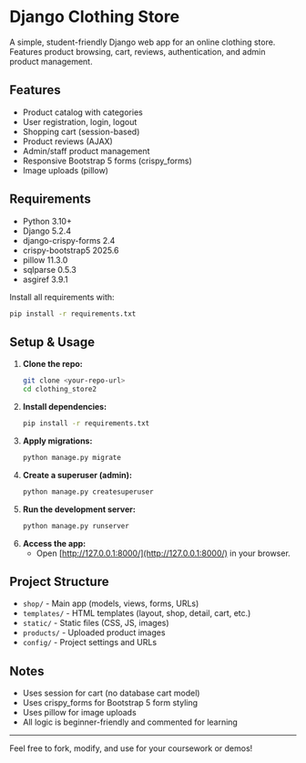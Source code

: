 # Django Clothing Store

A simple, student-friendly Django web app for an online clothing store. Features product browsing, cart, reviews, authentication, and admin product management.

## Features
- Product catalog with categories
- User registration, login, logout
- Shopping cart (session-based)
- Product reviews (AJAX)
- Admin/staff product management
- Responsive Bootstrap 5 forms (crispy_forms)
- Image uploads (pillow)

## Requirements
- Python 3.10+
- Django 5.2.4
- django-crispy-forms 2.4
- crispy-bootstrap5 2025.6
- pillow 11.3.0
- sqlparse 0.5.3
- asgiref 3.9.1

Install all requirements with:
```bash
pip install -r requirements.txt
```

## Setup & Usage
1. **Clone the repo:**
   ```bash
   git clone <your-repo-url>
   cd clothing_store2
   ```
2. **Install dependencies:**
   ```bash
   pip install -r requirements.txt
   ```
3. **Apply migrations:**
   ```bash
   python manage.py migrate
   ```
4. **Create a superuser (admin):**
   ```bash
   python manage.py createsuperuser
   ```
5. **Run the development server:**
   ```bash
   python manage.py runserver
   ```
6. **Access the app:**
   - Open [http://127.0.0.1:8000/](http://127.0.0.1:8000/) in your browser.

## Project Structure
- `shop/` - Main app (models, views, forms, URLs)
- `templates/` - HTML templates (layout, shop, detail, cart, etc.)
- `static/` - Static files (CSS, JS, images)
- `products/` - Uploaded product images
- `config/` - Project settings and URLs

## Notes
- Uses session for cart (no database cart model)
- Uses crispy_forms for Bootstrap 5 form styling
- Uses pillow for image uploads
- All logic is beginner-friendly and commented for learning

---

Feel free to fork, modify, and use for your coursework or demos! 